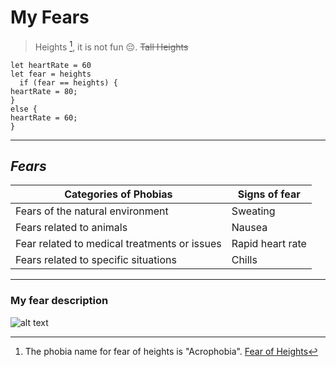 # **My Fears**
> Heights [^1], it is not fun :pensive:. ~~Tall Heights~~
```
let heartRate = 60
let fear = heights
  if (fear == heights) {
heartRate = 80;
}
else {
heartRate = 60;
}
```
---
## *Fears*
| **Categories of Phobias** | **Signs of fear** |
| ----------- | ----------- |
| Fears of the natural environment | Sweating |
| Fears related to animals | Nausea |
| Fear related to medical treatments or issues | Rapid heart rate |
| Fears related to specific situations | Chills |
---
### My fear description
[^1]: The phobia name for fear of heights is "Acrophobia".
[Fear of Heights](https://my.clevelandclinic.org/health/diseases/21956-acrophobia-fear-of-heights)

![alt text](https://t3.ftcdn.net/jpg/05/65/76/38/360_F_565763857_vTDb9R67QBKVdBu4NNwf67RRUK53gNrh.jpg)
